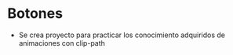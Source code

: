 # Botones
- Se crea proyecto para practicar los conocimiento adquiridos de animaciones con clip-path
